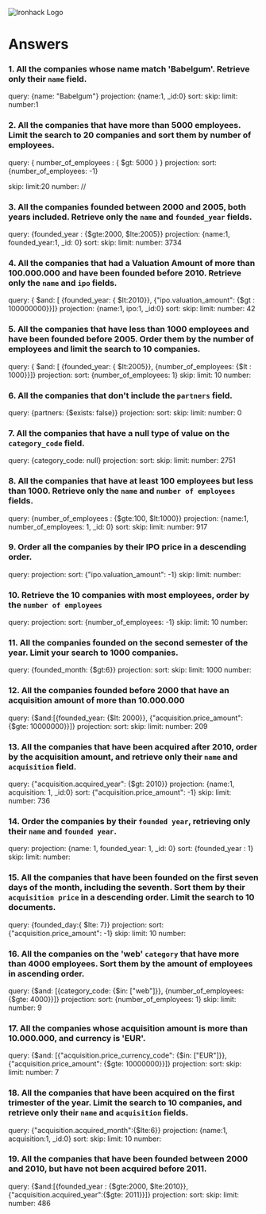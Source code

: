![Ironhack Logo](https://i.imgur.com/1QgrNNw.png)

# Answers

### 1. All the companies whose name match 'Babelgum'. Retrieve only their `name` field.

query: {name: "Babelgum"}
projection: {name:1, _id:0}
sort: 
skip: 
limit:
number:1

### 2. All the companies that have more than 5000 employees. Limit the search to 20 companies and sort them by **number of employees**.

query: { number_of_employees : { $gt: 5000 } }
projection: 
sort:{number_of_employees: -1} 
 <!-- Sorted bigger to smaller -->
skip: 
limit:20
number: //

### 3. All the companies founded between 2000 and 2005, both years included. Retrieve only the `name` and `founded_year` fields.

query: {founded_year : {$gte:2000, $lte:2005}}
projection: {name:1, founded_year:1, _id: 0}
sort:
skip: 
limit:
number: 3734

### 4. All the companies that had a Valuation Amount of more than 100.000.000 and have been founded before 2010. Retrieve only the `name` and `ipo` fields.

query: { $and: [ {founded_year: { $lt:2010}}, {"ipo.valuation_amount": {$gt : 100000000}}]}
projection: {name:1, ipo:1, _id:0}
sort:
skip: 
limit:
number: 42

### 5. All the companies that have less than 1000 employees and have been founded before 2005. Order them by the number of employees and limit the search to 10 companies.

query: { $and: [ {founded_year: { $lt:2005}}, {number_of_employees: {$lt : 1000}}]}
projection: 
sort: {number_of_employees: 1}
skip: 
limit: 10
number:

### 6. All the companies that don't include the `partners` field.

query: {partners: {$exists: false}}
projection: 
sort: 
skip: 
limit:
number: 0


### 7. All the companies that have a null type of value on the `category_code` field.

query: {category_code: null}
projection: 
sort: 
skip: 
limit:
number: 2751

### 8. All the companies that have at least 100 employees but less than 1000. Retrieve only the `name` and `number of employees` fields.

query: {number_of_employees : {$gte:100, $lt:1000}}
projection: {name:1, number_of_employees: 1, _id: 0}
sort: 
skip: 
limit:
number: 917

### 9. Order all the companies by their IPO price in a descending order.

query: 
projection: 
sort: {"ipo.valuation_amount": -1}
skip: 
limit:
number: 

### 10. Retrieve the 10 companies with most employees, order by the `number of employees`

query: 
projection: 
sort: {number_of_employees: -1}
skip: 
limit: 10
number: 

### 11. All the companies founded on the second semester of the year. Limit your search to 1000 companies.


query: {founded_month: {$gt:6}}
projection: 
sort: 
skip: 
limit: 1000
number: 

### 12. All the companies founded before 2000 that have an acquisition amount of more than 10.000.000

query: {$and:[{founded_year: {$lt: 2000}}, {"acquisition.price_amount": {$gte: 10000000}}]}
projection: 
sort: 
skip: 
limit: 
number: 209

### 13. All the companies that have been acquired after 2010, order by the acquisition amount, and retrieve only their `name` and `acquisition` field.

query: {"acquisition.acquired_year": {$gt: 2010}}
projection: {name:1, acquisition: 1, _id:0}
sort: {"acquisition.price_amount": -1}
skip: 
limit: 
number: 736

### 14. Order the companies by their `founded year`, retrieving only their `name` and `founded year`.

query:
projection: {name: 1, founded_year: 1, _id: 0}
sort: {founded_year : 1}
skip: 
limit: 
number:

### 15. All the companies that have been founded on the first seven days of the month, including the seventh. Sort them by their `acquisition price` in a descending order. Limit the search to 10 documents.

query: {founded_day:{ $lte: 7}}
projection: 
sort: {"acquisition.price_amount": -1}
skip: 
limit: 10
number:

### 16. All the companies on the 'web' `category` that have more than 4000 employees. Sort them by the amount of employees in ascending order.

query: {$and: [{category_code: {$in: ["web"]}}, {number_of_employees: {$gte: 4000}}]}
projection: 
sort: {number_of_employees: 1}
skip: 
limit: 
number: 9

### 17. All the companies whose acquisition amount is more than 10.000.000, and currency is 'EUR'.

query: {$and: [{"acquisition.price_currency_code": {$in: ["EUR"]}}, {"acquisition.price_amount": {$gte: 10000000}}]}
projection: 
sort: 
skip: 
limit: 
number: 7

### 18. All the companies that have been acquired on the first trimester of the year. Limit the search to 10 companies, and retrieve only their `name` and `acquisition` fields.

query: {"acquisition.acquired_month":{$lte:6}}
projection: {name:1, acquisition:1, _id:0}
sort: 
skip: 
limit: 10
number:

### 19. All the companies that have been founded between 2000 and 2010, but have not been acquired before 2011.

query: {$and:[{founded_year : {$gte:2000, $lte:2010}},{"acquisition.acquired_year":{$gte: 2011}}]}
projection: 
sort: 
skip: 
limit: 
number: 486

